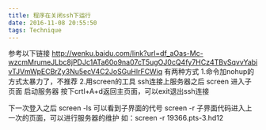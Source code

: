 ```yaml
---
title: 程序在关闭ssh下运行
date: 2016-11-08 20:55:50
tags: Technique
---
```

参考以下链接
http://wenku.baidu.com/link?url=df_aOas-Mc-wzcmMrumeJLbc8jPDJc1ATa60o9na07cT5ugOJ0cQ4fy7HCz4TBvSqvvYabivTJVmWpECBrZy3Nu5ecV4C2JoSGuHlrFCWiq
有两种方式
1.命令加nohup的方式太暴力了，不推荐
2.用screen的工具
ssh连接上服务器之后
screen 进入子页面
启动服务器
按下crtl+A+d返回主页面，可以exit退出ssh连接

下一次登入之后
screen -ls 可以看到子界面的代号
screen -r 子界面代码进入上一次的页面，可以进行服务器的维护
如：screen -r 19366.pts-3.hd12 
